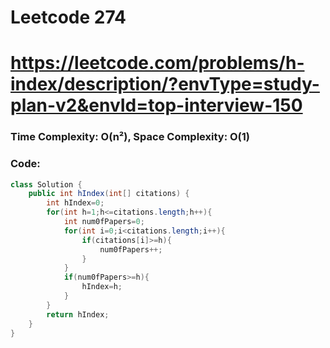 # Leetcode 274
# https://leetcode.com/problems/h-index/description/?envType=study-plan-v2&envId=top-interview-150

### Time Complexity: O(n²), Space Complexity: O(1)


### Code:

```java
class Solution {
    public int hIndex(int[] citations) {
        int hIndex=0;
        for(int h=1;h<=citations.length;h++){
            int num0fPapers=0;
            for(int i=0;i<citations.length;i++){
                if(citations[i]>=h){
                    num0fPapers++;
                }
            }
            if(num0fPapers>=h){
                hIndex=h;
            }
        }
        return hIndex;
    }
}
